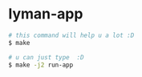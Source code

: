 # lyman-app
``` bash
# this command will help u a lot :D
$ make

# u can just type  :D
$ make -j2 run-app
```